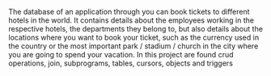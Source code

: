 The database of an application through you can book tickets to different hotels in the world. It contains details about the employees working in the respective hotels, the departments they belong to, but also details about the locations where you want to book your ticket, such as the currency used in the country or the most important park / stadium / church in the city where you are going to spend your vacation. In this project are found crud operations, join, subprograms, tables, cursors, objects and triggers
